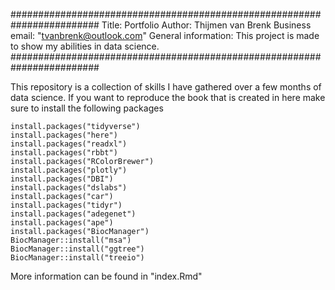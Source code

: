 ########################################################################
Title: Portfolio
Author: Thijmen van Brenk
Business email: "tvanbrenk@outlook.com"
General information: This project is made to show my abilities in data science. 
########################################################################

This repository is a collection of skills I have gathered over a few months of data science.
If you want to reproduce the book that is created in here make sure to install the following packages
```
install.packages("tidyverse")
install.packages("here")
install.packages("readxl")
install.packages("rbbt")
install.packages("RColorBrewer")
install.packages("plotly")
install.packages("DBI")
install.packages("dslabs")
install.packages("car")
install.packages("tidyr")
install.packages("adegenet")
install.packages("ape")
install.packages("BiocManager")
BiocManager::install("msa")
BiocManager::install("ggtree")
BiocManager::install("treeio")
```

More information can be found in "index.Rmd"
